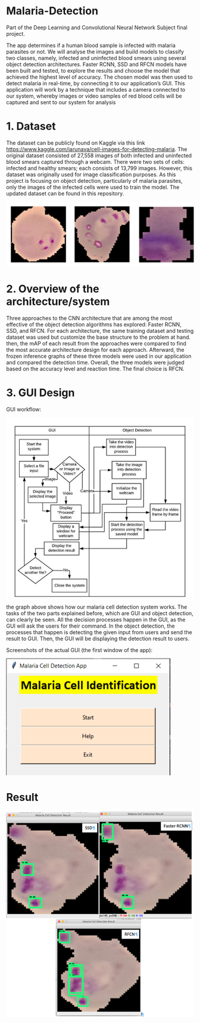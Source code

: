 # Malaria-Detection

Part of the Deep Learning and Convolutional Neural Network Subject final project.

The app determines if a human blood sample is infected with malaria parasites or not. We will analyse the images and build models to classify two classes, namely, infected and uninfected blood smears using several object detection architectures. Faster RCNN, SSD and RFCN models have been built and tested, to explore the results and choose the model that achieved the highest level of accuracy. The chosen model was then used to detect malaria in real-time, by connecting it to our application’s GUI. This application will work by a technique that includes a camera connected to our system, whereby images or video samples of red blood cells will be captured and sent to our system for analysis

# 1. Dataset
The dataset can be publicly found on Kaggle via this link https://www.kaggle.com/iarunava/cell-images-for-detecting-malaria.  The original dataset consisted of 27,558 images of both infected and uninfected blood smears captured through a webcam. There were two sets of cells: infected and healthy smears; each consists of 13,799 images. However, this dataset was originally used for image classification purposes. As this project is focusing on object detection, particularly of malaria parasites, only the images of the infected cells were used to train the model. The updated dataset can be found in this repository.

![](Images/cell1.png)

# 2. Overview of the architecture/system
Three approaches to the CNN architecture that are among the most effective of the object detection algorithms has explored: Faster RCNN, SSD, and RFCN. For each architecture, the same training dataset and testing dataset was used but customize the base structure to the problem at hand. then, the mAP of each result from the approaches were compared to find the most accurate architecture design for each approach. Afterward, the frozen inference graphs of these three models were used in our application and compared the detection time. Overall, the three models were judged based on the accuracy level and reaction time. The final choice is RFCN.

# 3. GUI Design

GUI workflow:

![](Images/GUIFlow.jpg)

the graph above shows how our malaria cell detection system works. The tasks of the two parts explained before, which are GUI and object detection, can clearly be seen. All the decision processes happen in the GUI, as the GUI will ask the users for their command. In the object detection, the processes that happen is detecting the given input from users and send the result to GUI. Then, the GUI will be displaying the detection result to users.

Screenshots of the actual GUI (the first window of the app):

![](Images/GUI.png)

# Result

![](Images/Result.png)
